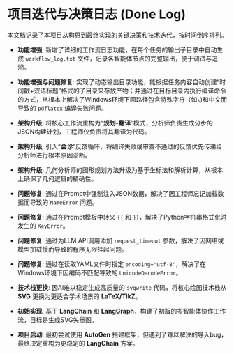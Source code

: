 # 项目迭代与决策日志 (Done Log)

本文档记录了本项目从构思到最终实现的关键决策和技术迭代，按时间倒序排列。

* **功能增强**: 新增了详细的工作流日志功能，在每个任务的输出子目录中自动生成 `workflow_log.txt` 文件，记录各智能体节点的完整输出，便于调试与追溯。

* **功能增强与问题修复**: 实现了动态输出目录功能，能根据任务内容自动创建“时间戳+双语标题”格式的子目录来存放产物；并通过在目标目录内执行编译命令的方式，从根本上解决了Windows环境下因路径包含特殊字符（如`\`)和中文而导致的 `pdflatex` 编译失败问题。

* **架构升级**: 将核心工作流重构为“**规划-翻译**”模式，分析师负责生成分步的JSON构建计划，工程师仅负责将其翻译为代码。

* **架构升级**: 引入“**会诊**”反馈循环，将编译失败或审查不通过的反馈优先传递给分析师进行根本原因诊断。

* **架构升级**: 几何分析师的图形规划方法升级为基于坐标法和解析计算，从根本上确保了几何逻辑的精确性。

* **问题修复**: 通过在Prompt中强制注入JSON数据，解决了因工程师忘记加载数据而导致的 `NameError` 问题。

* **问题修复**: 通过在Prompt模板中转义 `{{` 和 `}}`，解决了Python字符串格式化时发生的 `KeyError`。

* **问题修复**: 通过为LLM API调用添加 `request_timeout` 参数，解决了因网络或模型加载慢而导致的程序无限挂起问题。

* **问题修复**: 通过在读取YAML文件时指定 `encoding='utf-8'`，解决了在Windows环境下因编码不匹配导致的 `UnicodeDecodeError`。

* **技术栈更换**: 因AI难以稳定生成高质量的 `svgwrite` 代码，将核心绘图技术栈从 **SVG** 更换为更适合学术场景的 **LaTeX/TikZ**。

* **初始实现**: 基于 **LangChain** 和 **LangGraph**，构建了初版的多智能体协作工作流，目标是生成SVG矢量图。

* **项目启动**: 最初尝试使用 **AutoGen** 搭建框架，但遇到了难以解决的导入bug，最终决定重构为更稳定的 **LangChain** 方案。